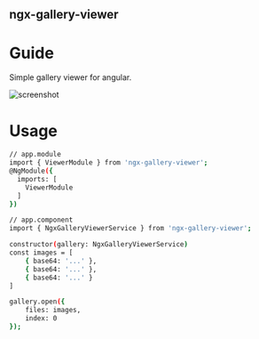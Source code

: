 ## ngx-gallery-viewer
# Guide

Simple gallery viewer for angular.

![screenshot](https://github.com/vivizth/ngx-gallery-viewer/blob/main/projects/viewer/screenshot.gif?raw=true)

# Usage

```bash
// app.module
import { ViewerModule } from 'ngx-gallery-viewer';
@NgModule({
  imports: [
    ViewerModule
  ]
})

// app.component
import { NgxGalleryViewerService } from 'ngx-gallery-viewer';

constructor(gallery: NgxGalleryViewerService)
const images = [
    { base64: '...' },
    { base64: '...' },
    { base64: '...' }
]

gallery.open({
    files: images,
    index: 0
});

```
